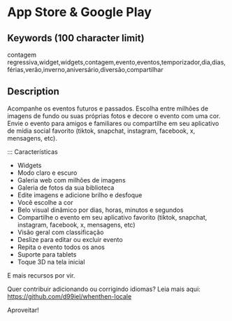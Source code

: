 # App Store & Google Play

## Keywords (100 character limit)
contagem regressiva,widget,widgets,contagem,evento,eventos,temporizador,dia,dias,férias,verão,inverno,aniversário,diversão,compartilhar

## Description
Acompanhe os eventos futuros e passados.
Escolha entre milhões de imagens de fundo ou suas próprias fotos e decore o evento com uma cor.
Envie o evento para amigos e familiares ou compartilhe em seu aplicativo de mídia social favorito (tiktok, snapchat, instagram, facebook, x, mensagens, etc).

::: Características
- Widgets
- Modo claro e escuro
- Galeria web com milhões de imagens
- Galeria de fotos da sua biblioteca
- Edite imagens e adicione brilho e desfoque
- Você escolhe a cor
- Belo visual dinâmico por dias, horas, minutos e segundos
- Compartilhe o evento em seu aplicativo favorito (tiktok, snapchat, instagram, facebook, x, mensagens, etc)
- Visão geral com classificação
- Deslize para editar ou excluir evento
- Repita o evento todos os anos
- Suporte para tablets
- Toque 3D na tela inicial

E mais recursos por vir.

Quer contribuir adicionando ou corrigindo idiomas? Leia mais aqui: https://github.com/d99iel/whenthen-locale

Aproveitar!